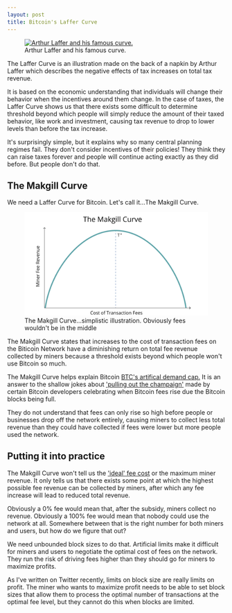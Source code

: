 ```yaml
---
layout: post
title: Bitcoin's Laffer Curve
---
```




<figure>
  <a href="https://snbchf.com/wp-content/uploads/2017/01/Laffer-and-the-curve-1024x751.jpg" target="_blank">
    <img src="https://snbchf.com/wp-content/uploads/2017/01/Laffer-and-the-curve-1024x751.jpg" alt="Arthur Laffer and his famous curve." loading="lazy">
  </a>
  <figcaption>
    Arthur Laffer and his famous curve.
    
    
  </figcaption>
</figure>



The Laffer Curve is an illustration made on the back of a napkin by Arthur Laffer which describes the negative effects of tax increases on total tax revenue.

It is based on the economic understanding that individuals will change their behavior when the incentives around them change. In the case of taxes, the Laffer Curve shows us that there exists some difficult to determine threshold beyond which people will simply reduce the amount of their taxed behavior, like work and investment, causing tax revenue to drop to lower levels than before the tax increase.

It's surprisingly simple, but it explains why so many central planning regimes fail. They don't consider incentives of their policies! They think they can raise taxes forever and people will continue acting exactly as they did before. But people don't do that.

## The Makgill Curve

We need a Laffer Curve for Bitcoin. Let's call it...The Makgill Curve.


<figure>
  <a href="/makgill-curve.png" target="_blank">
    <img src="/makgill-curve.png" alt="Makgill curve." loading="lazy">
  </a>
  <figcaption>
    The Makgill Curve...simplistic illustration. Obviously fees wouldn't be in the middle
    
    
  </figcaption>
</figure>

The Makgill Curve states that increases to the cost of transaction fees on the Biticoin Network have a diminishing return on total fee revenue collected by miners because a threshold exists beyond which people won't use Bitcoin so much.

The Makgill Curve helps explain Bitcoin [BTC's artifical demand cap.](https://breakingsatoshi.com/2020/01/17/btc-price-cap/) It is an answer to the shallow jokes about ['pulling out the champaign'](https://lists.linuxfoundation.org/pipermail/bitcoin-dev/2017-December/015455.html) made by certain Bitcoin developers celebrating when Bitcoin fees rise due the Bitcoin blocks being full. 

They do not understand that fees can only rise so high before people or businesses drop off the network entirely, causing miners to collect less total revenue than they could have collected if fees were lower but more people used the network. 

## Putting it into practice

The Makgill Curve won't tell us the ['ideal' fee cost](https://breakingsatoshi.com/2020/01/19/ideal-block-size/) or the maximum miner revenue. It only tells us that there exists some point at which the highest possible fee revenue can be collected by miners, after which any fee increase will lead to reduced total revenue.

Obviously a 0% fee would mean that, after the subsidy, miners collect no revenue. Obviously a 100% fee would mean that nobody could use the network at all. Somewhere between that is the right number for both miners and users, but how do we figure that out?

We need unbounded block sizes to do that. Artificial limits make it difficult for miners and users to negotiate the optimal cost of fees on the network. They run the risk of driving fees higher than they should go for miners to maximize profits.

As I've written on Twitter recently, limits on block size are really limits on profit. The miner who wants to maximize profit needs to be able to set block sizes that allow them to process the optimal number of transactions at the optimal fee level, but they cannot do this when blocks are limited.
















